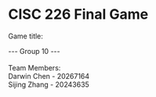 # CISC 226 Final Game <br>

Game title: <br>

--- Group 10 --- <br><br>
Team Members:<br>
Darwin Chen - 20267164 <br>
Sijing Zhang - 20243635 <br>
